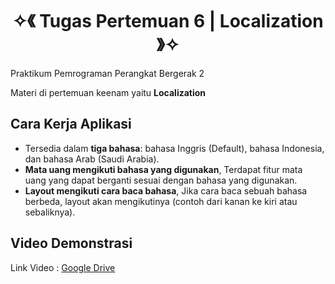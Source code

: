 <h1 align="center">✧《 Tugas Pertemuan 6 | Localization 》✧</h1>
Praktikum Pemrograman Perangkat Bergerak 2

Materi di pertemuan keenam yaitu <strong>Localization</strong>

## Cara Kerja Aplikasi
- Tersedia dalam **tiga bahasa**: bahasa Inggris (Default), bahasa Indonesia, dan bahasa Arab (Saudi Arabia).
- **Mata uang mengikuti bahasa yang digunakan**, Terdapat fitur mata uang yang dapat berganti sesuai dengan bahasa yang digunakan.
- **Layout mengikuti cara baca bahasa**, Jika cara baca sebuah bahasa berbeda, layout akan mengikutinya (contoh dari kanan ke kiri atau sebaliknya).

## Video Demonstrasi

Link Video : [Google Drive](https://drive.google.com/file/d/1ibHKnonA3QMMhZUac_QRPGiD8cRcRWVL/view?usp=sharing)
